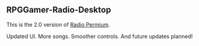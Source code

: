 ## RPGGamer-Radio-Desktop

This is the 2.0 version of [Radio Permium](https://github.com/DerekGooding/RPGGamers-Radio-Premium).

Updated UI. More songs. Smoother controls. And future updates planned!


